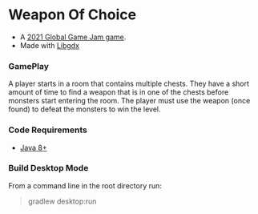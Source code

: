 # Weapon Of Choice
* A [2021 Global Game Jam game](https://globalgamejam.org/2021/games/weapon-choice-5).
* Made with [Libgdx](https://libgdx.com/)

### GamePlay
A player starts in a room that contains multiple chests.  They have a short amount
of time to find a weapon that is in one of the chests before monsters start entering the room.
The player must use the weapon (once found) to defeat the monsters to win the level.

### Code Requirements
* [Java 8+](https://adoptopenjdk.net/?variant=openjdk8&jvmVariant=hotspot)

### Build Desktop Mode
From a command line in the root directory run:
>gradlew desktop:run
